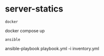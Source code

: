 # server-statics

    docker
docker compose up

    ansible
ansible-playbook playbook.yml -i inventory.yml